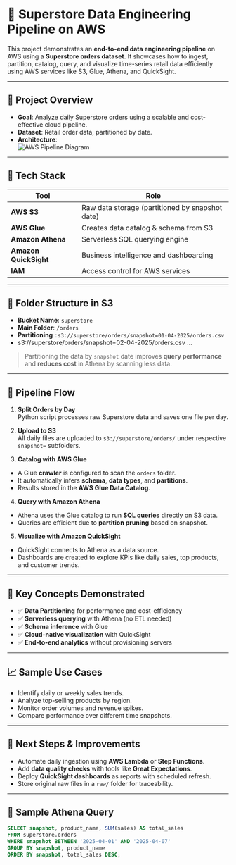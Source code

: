# 🛒 Superstore Data Engineering Pipeline on AWS

This project demonstrates an **end-to-end data engineering pipeline** on AWS using a **Superstore orders dataset**. It showcases how to ingest, partition, catalog, query, and visualize time-series retail data efficiently using AWS services like S3, Glue, Athena, and QuickSight.

---

## 🚀 Project Overview

- **Goal**: Analyze daily Superstore orders using a scalable and cost-effective cloud pipeline.
- **Dataset**: Retail order data, partitioned by date.
- **Architecture**:  
  ![AWS Pipeline Diagram](https://github.com/your-username/your-repo/raw/main/your-diagram.png) 

---

## 🧰 Tech Stack

| Tool               | Role                                          |
|--------------------|-----------------------------------------------|
| **AWS S3**         | Raw data storage (partitioned by snapshot date) |
| **AWS Glue**       | Creates data catalog & schema from S3        |
| **Amazon Athena**  | Serverless SQL querying engine                |
| **Amazon QuickSight** | Business intelligence and dashboarding   |
| **IAM**            | Access control for AWS services               |

---

## 📁 Folder Structure in S3

- **Bucket Name**: `superstore`
- **Main Folder**: `/orders`
- **Partitioning** `:s3://superstore/orders/snapshot=01-04-2025/orders.csv`
- s3://superstore/orders/snapshot=02-04-2025/orders.csv ...
  
> Partitioning the data by `snapshot` date improves **query performance** and **reduces cost** in Athena by scanning less data.

---

## 🔄 Pipeline Flow

1. **Split Orders by Day**  
 Python script processes raw Superstore data and saves one file per day.

2. **Upload to S3**  
 All daily files are uploaded to `s3://superstore/orders/` under respective `snapshot=` subfolders.

3. **Catalog with AWS Glue**  
 - A Glue **crawler** is configured to scan the `orders` folder.
 - It automatically infers **schema**, **data types**, and **partitions**.
 - Results stored in the **AWS Glue Data Catalog**.

4. **Query with Amazon Athena**  
 - Athena uses the Glue catalog to run **SQL queries** directly on S3 data.
 - Queries are efficient due to **partition pruning** based on snapshot.

5. **Visualize with Amazon QuickSight**  
 - QuickSight connects to Athena as a data source.
 - Dashboards are created to explore KPIs like daily sales, top products, and customer trends.

---

## 🧠 Key Concepts Demonstrated

- ✅ **Data Partitioning** for performance and cost-efficiency  
- ✅ **Serverless querying** with Athena (no ETL needed)  
- ✅ **Schema inference** with Glue  
- ✅ **Cloud-native visualization** with QuickSight  
- ✅ **End-to-end analytics** without provisioning servers

---

## 📈 Sample Use Cases

- Identify daily or weekly sales trends.
- Analyze top-selling products by region.
- Monitor order volumes and revenue spikes.
- Compare performance over different time snapshots.

---

## 📝 Next Steps & Improvements

- Automate daily ingestion using **AWS Lambda** or **Step Functions**.
- Add **data quality checks** with tools like **Great Expectations**.
- Deploy **QuickSight dashboards** as reports with scheduled refresh.
- Store original raw files in a `raw/` folder for traceability.

---

## 📂 Sample Athena Query

```sql
SELECT snapshot, product_name, SUM(sales) AS total_sales
FROM superstore.orders
WHERE snapshot BETWEEN '2025-04-01' AND '2025-04-07'
GROUP BY snapshot, product_name
ORDER BY snapshot, total_sales DESC;
```

